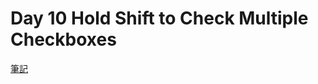 # Day 10 Hold Shift to Check Multiple Checkboxes 

[筆記](https://paper.dropbox.com/doc/JavaScript30-Day-10-Hold-Shift-to-Check-Multiple-Checkboxes--An_3RjtpSV05y6SZykUSJZBsAg-oJWMkwG3SneLtowoayT3L)